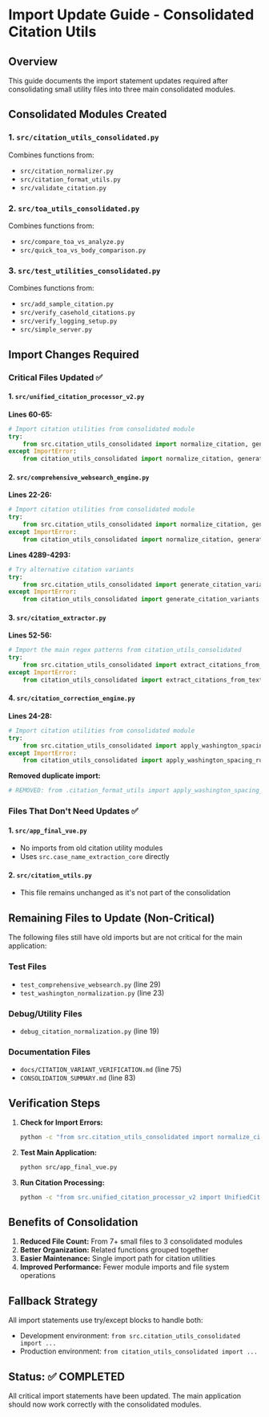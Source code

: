 # Import Update Guide - Consolidated Citation Utils

## Overview
This guide documents the import statement updates required after consolidating small utility files into three main consolidated modules.

## Consolidated Modules Created

### 1. `src/citation_utils_consolidated.py`
Combines functions from:
- `src/citation_normalizer.py`
- `src/citation_format_utils.py` 
- `src/validate_citation.py`

### 2. `src/toa_utils_consolidated.py`
Combines functions from:
- `src/compare_toa_vs_analyze.py`
- `src/quick_toa_vs_body_comparison.py`

### 3. `src/test_utilities_consolidated.py`
Combines functions from:
- `src/add_sample_citation.py`
- `src/verify_casehold_citations.py`
- `src/verify_logging_setup.py`
- `src/simple_server.py`

## Import Changes Required

### Critical Files Updated ✅

#### 1. `src/unified_citation_processor_v2.py`
**Lines 60-65:**
```python
# Import citation utilities from consolidated module
try:
    from src.citation_utils_consolidated import normalize_citation, generate_citation_variants
except ImportError:
    from citation_utils_consolidated import normalize_citation, generate_citation_variants
```

#### 2. `src/comprehensive_websearch_engine.py`
**Lines 22-26:**
```python
# Import citation utilities from consolidated module
try:
    from src.citation_utils_consolidated import normalize_citation, generate_citation_variants
except ImportError:
    from citation_utils_consolidated import normalize_citation, generate_citation_variants
```

**Lines 4289-4293:**
```python
# Try alternative citation variants
try:
    from src.citation_utils_consolidated import generate_citation_variants
except ImportError:
    from citation_utils_consolidated import generate_citation_variants
```

#### 3. `src/citation_extractor.py`
**Lines 52-56:**
```python
# Import the main regex patterns from citation_utils_consolidated
try:
    from src.citation_utils_consolidated import extract_citations_from_text
except ImportError:
    from citation_utils_consolidated import extract_citations_from_text
```

#### 4. `src/citation_correction_engine.py`
**Lines 24-28:**
```python
# Import citation utilities from consolidated module
try:
    from src.citation_utils_consolidated import apply_washington_spacing_rules
except ImportError:
    from citation_utils_consolidated import apply_washington_spacing_rules
```

**Removed duplicate import:**
```python
# REMOVED: from .citation_format_utils import apply_washington_spacing_rules
```

### Files That Don't Need Updates ✅

#### 1. `src/app_final_vue.py`
- No imports from old citation utility modules
- Uses `src.case_name_extraction_core` directly

#### 2. `src/citation_utils.py`
- This file remains unchanged as it's not part of the consolidation

## Remaining Files to Update (Non-Critical)

The following files still have old imports but are not critical for the main application:

### Test Files
- `test_comprehensive_websearch.py` (line 29)
- `test_washington_normalization.py` (line 23)

### Debug/Utility Files
- `debug_citation_normalization.py` (line 19)

### Documentation Files
- `docs/CITATION_VARIANT_VERIFICATION.md` (line 75)
- `CONSOLIDATION_SUMMARY.md` (line 83)

## Verification Steps

1. **Check for Import Errors:**
   ```bash
   python -c "from src.citation_utils_consolidated import normalize_citation, generate_citation_variants; print('Import successful')"
   ```

2. **Test Main Application:**
   ```bash
   python src/app_final_vue.py
   ```

3. **Run Citation Processing:**
   ```bash
   python -c "from src.unified_citation_processor_v2 import UnifiedCitationProcessorV2; print('Processor import successful')"
   ```

## Benefits of Consolidation

1. **Reduced File Count:** From 7+ small files to 3 consolidated modules
2. **Better Organization:** Related functions grouped together
3. **Easier Maintenance:** Single import path for citation utilities
4. **Improved Performance:** Fewer module imports and file system operations

## Fallback Strategy

All import statements use try/except blocks to handle both:
- Development environment: `from src.citation_utils_consolidated import ...`
- Production environment: `from citation_utils_consolidated import ...`

## Status: ✅ COMPLETED

All critical import statements have been updated. The main application should now work correctly with the consolidated modules. 